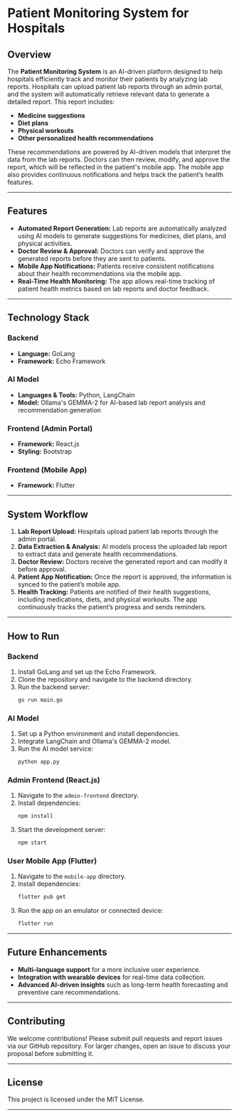 # Patient Monitoring System for Hospitals

## Overview

The **Patient Monitoring System** is an AI-driven platform designed to help hospitals efficiently track and monitor their patients by analyzing lab reports. Hospitals can upload patient lab reports through an admin portal, and the system will automatically retrieve relevant data to generate a detailed report. This report includes:

- **Medicine suggestions**
- **Diet plans**
- **Physical workouts**
- **Other personalized health recommendations**

These recommendations are powered by AI-driven models that interpret the data from the lab reports. Doctors can then review, modify, and approve the report, which will be reflected in the patient's mobile app. The mobile app also provides continuous notifications and helps track the patient’s health features.

---

## Features

- **Automated Report Generation:** Lab reports are automatically analyzed using AI models to generate suggestions for medicines, diet plans, and physical activities.
- **Doctor Review & Approval:** Doctors can verify and approve the generated reports before they are sent to patients.
- **Mobile App Notifications:** Patients receive consistent notifications about their health recommendations via the mobile app.
- **Real-Time Health Monitoring:** The app allows real-time tracking of patient health metrics based on lab reports and doctor feedback.

---

## Technology Stack

### Backend
- **Language:** GoLang
- **Framework:** Echo Framework

### AI Model
- **Languages & Tools:** Python, LangChain
- **Model:** Ollama's GEMMA-2 for AI-based lab report analysis and recommendation generation

### Frontend (Admin Portal)
- **Framework:** React.js
- **Styling:** Bootstrap

### Frontend (Mobile App)
- **Framework:** Flutter

---

## System Workflow

1. **Lab Report Upload:** Hospitals upload patient lab reports through the admin portal.
2. **Data Extraction & Analysis:** AI models process the uploaded lab report to extract data and generate health recommendations.
3. **Doctor Review:** Doctors receive the generated report and can modify it before approval.
4. **Patient App Notification:** Once the report is approved, the information is synced to the patient’s mobile app.
5. **Health Tracking:** Patients are notified of their health suggestions, including medications, diets, and physical workouts. The app continuously tracks the patient’s progress and sends reminders.

---

## How to Run

### Backend
1. Install GoLang and set up the Echo Framework.
2. Clone the repository and navigate to the backend directory.
3. Run the backend server:
   ```bash
   go run main.go
   ```

### AI Model
1. Set up a Python environment and install dependencies.
2. Integrate LangChain and Ollama's GEMMA-2 model.
3. Run the AI model service:
   ```bash
   python app.py
   ```

### Admin Frontend (React.js)
1. Navigate to the `admin-frontend` directory.
2. Install dependencies:
   ```bash
   npm install
   ```
3. Start the development server:
   ```bash
   npm start
   ```

### User Mobile App (Flutter)
1. Navigate to the `mobile-app` directory.
2. Install dependencies:
   ```bash
   flutter pub get
   ```
3. Run the app on an emulator or connected device:
   ```bash
   flutter run
   ```

---

## Future Enhancements

- **Multi-language support** for a more inclusive user experience.
- **Integration with wearable devices** for real-time data collection.
- **Advanced AI-driven insights** such as long-term health forecasting and preventive care recommendations.

---

## Contributing

We welcome contributions! Please submit pull requests and report issues via our GitHub repository. For larger changes, open an issue to discuss your proposal before submitting it.

---

## License

This project is licensed under the MIT License.

---